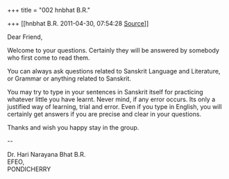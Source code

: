+++
title = "002 hnbhat B.R."

+++
[[hnbhat B.R.	2011-04-30, 07:54:28 [Source](https://groups.google.com/g/samskrita/c/QFFdNDD0xM0)]]



Dear Friend,

  

Welcome to your questions. Certainly they will be answered by somebody who first come to read them.  
  

You can always ask questions related to Sanskrit Language and Literature, or Grammar or anything related to Sanskrit.

  

You may try to type in your sentences in Sanskrit itself for practicing whatever little you have learnt. Never mind, if any error occurs. Its only a justified way of learning, trial and error. Even if you type in English, you will certainly get answers if you are precise and clear in your questions.

  

Thanks and wish you happy stay in the group.  

  

--

Dr. Hari Narayana Bhat B.R.  
EFEO,  
PONDICHERRY  


